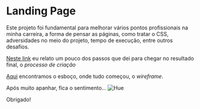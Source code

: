 # Landing Page

Este projeto foi fundamental para melhorar vários pontos profissionais na minha carreira, a forma de pensar as páginas, como tratar o CSS, adversidades no meio do projeto, tempo de execução, entre outros desafios.

[Neste link](https://github.com/meche/landingpage/processodecriacao.md) eu relato um pouco dos passos que dei para chegar no resultado final, o *processo de criação*

[Aqui](https://github.com/meche/landingpage/wireframe) encontramos o esboço, onde tudo começou, o *wireframe*.

Após muito apanhar, fica o sentimento...
![Hue](img/acabou.gif)

Obrigado! 
